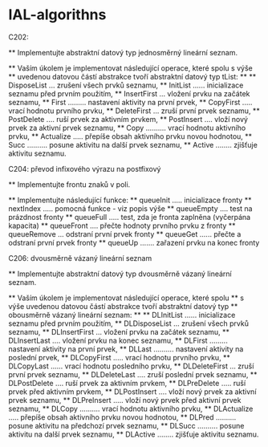 # IAL-algorithns

C202: 


** Implementujte abstraktní datový typ jednosměrný lineární seznam.

** Vaším úkolem je implementovat následující operace, které spolu s výše
** uvedenou datovou částí abstrakce tvoří abstraktní datový typ tList:
**
**      DisposeList ... zrušení všech prvků seznamu,
**      InitList ...... inicializace seznamu před prvním použitím,
**      InsertFirst ... vložení prvku na začátek seznamu,
**      First ......... nastavení aktivity na první prvek,
**      CopyFirst ..... vrací hodnotu prvního prvku,
**      DeleteFirst ... zruší první prvek seznamu,
**      PostDelete .... ruší prvek za aktivním prvkem,
**      PostInsert .... vloží nový prvek za aktivní prvek seznamu,
**      Copy .......... vrací hodnotu aktivního prvku,
**      Actualize ..... přepíše obsah aktivního prvku novou hodnotou,
**      Succ .......... posune aktivitu na další prvek seznamu,
**      Active ........ zjišťuje aktivitu seznamu.


C204: převod infixového výrazu na postfixový 

** Implementujte frontu znaků v poli. 

** Implementujte následující funkce:
**    queueInit ..... inicializace fronty
**    nextIndex ..... pomocná funkce - viz popis výše
**    queueEmpty .... test na prázdnost fronty
**    queueFull ..... test, zda je fronta zaplněna (vyčerpána kapacita)
**    queueFront .... přečte hodnoty prvního prvku z fronty
**    queueRemove ... odstraní první prvek fronty
**    queueGet ...... přečte a odstraní první prvek fronty
**    queueUp ....... zařazení prvku na konec fronty

C206: dvousměrně vázaný lineární seznam 

** Implementujte abstraktní datový typ dvousměrně vázaný lineární seznam.

** Vaším úkolem je implementovat následující operace, které spolu
** s výše uvedenou datovou částí abstrakce tvoří abstraktní datový typ
** obousměrně vázaný lineární seznam:
**
**      DLInitList ...... inicializace seznamu před prvním použitím,
**      DLDisposeList ... zrušení všech prvků seznamu,
**      DLInsertFirst ... vložení prvku na začátek seznamu,
**      DLInsertLast .... vložení prvku na konec seznamu,
**      DLFirst ......... nastavení aktivity na první prvek,
**      DLLast .......... nastavení aktivity na poslední prvek,
**      DLCopyFirst ..... vrací hodnotu prvního prvku,
**      DLCopyLast ...... vrací hodnotu posledního prvku,
**      DLDeleteFirst ... zruší první prvek seznamu,
**      DLDeleteLast .... zruší poslední prvek seznamu,
**      DLPostDelete .... ruší prvek za aktivním prvkem,
**      DLPreDelete ..... ruší prvek před aktivním prvkem,
**      DLPostInsert .... vloží nový prvek za aktivní prvek seznamu,
**      DLPreInsert ..... vloží nový prvek před aktivní prvek seznamu,
**      DLCopy .......... vrací hodnotu aktivního prvku,
**      DLActualize ..... přepíše obsah aktivního prvku novou hodnotou,
**      DLPred .......... posune aktivitu na předchozí prvek seznamu,
**      DLSucc .......... posune aktivitu na další prvek seznamu,
**      DLActive ........ zjišťuje aktivitu seznamu.
